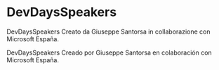 # DevDaysSpeakers
DevDaysSpeakers Creato da Giuseppe Santorsa in collaborazione con Microsoft España.

DevDaysSpeakers Creado por Giuseppe Santorsa en colaboración con Microsoft España.
